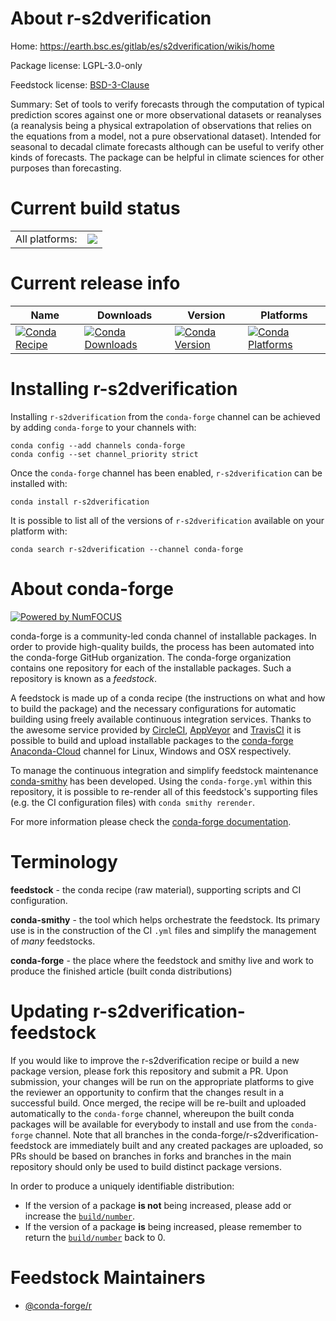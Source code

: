 About r-s2dverification
=======================

Home: https://earth.bsc.es/gitlab/es/s2dverification/wikis/home

Package license: LGPL-3.0-only

Feedstock license: [BSD-3-Clause](https://github.com/conda-forge/r-s2dverification-feedstock/blob/master/LICENSE.txt)

Summary: Set of tools to verify forecasts through the computation of typical prediction scores against one or more observational datasets or reanalyses (a reanalysis being a physical extrapolation of observations that relies on the equations from a model, not a pure observational dataset). Intended for seasonal to decadal climate forecasts although can be useful to verify other kinds of forecasts. The package can be helpful in climate sciences for other purposes than forecasting.

Current build status
====================


<table><tr><td>All platforms:</td>
    <td>
      <a href="https://dev.azure.com/conda-forge/feedstock-builds/_build/latest?definitionId=10503&branchName=master">
        <img src="https://dev.azure.com/conda-forge/feedstock-builds/_apis/build/status/r-s2dverification-feedstock?branchName=master">
      </a>
    </td>
  </tr>
</table>

Current release info
====================

| Name | Downloads | Version | Platforms |
| --- | --- | --- | --- |
| [![Conda Recipe](https://img.shields.io/badge/recipe-r--s2dverification-green.svg)](https://anaconda.org/conda-forge/r-s2dverification) | [![Conda Downloads](https://img.shields.io/conda/dn/conda-forge/r-s2dverification.svg)](https://anaconda.org/conda-forge/r-s2dverification) | [![Conda Version](https://img.shields.io/conda/vn/conda-forge/r-s2dverification.svg)](https://anaconda.org/conda-forge/r-s2dverification) | [![Conda Platforms](https://img.shields.io/conda/pn/conda-forge/r-s2dverification.svg)](https://anaconda.org/conda-forge/r-s2dverification) |

Installing r-s2dverification
============================

Installing `r-s2dverification` from the `conda-forge` channel can be achieved by adding `conda-forge` to your channels with:

```
conda config --add channels conda-forge
conda config --set channel_priority strict
```

Once the `conda-forge` channel has been enabled, `r-s2dverification` can be installed with:

```
conda install r-s2dverification
```

It is possible to list all of the versions of `r-s2dverification` available on your platform with:

```
conda search r-s2dverification --channel conda-forge
```


About conda-forge
=================

[![Powered by NumFOCUS](https://img.shields.io/badge/powered%20by-NumFOCUS-orange.svg?style=flat&colorA=E1523D&colorB=007D8A)](http://numfocus.org)

conda-forge is a community-led conda channel of installable packages.
In order to provide high-quality builds, the process has been automated into the
conda-forge GitHub organization. The conda-forge organization contains one repository
for each of the installable packages. Such a repository is known as a *feedstock*.

A feedstock is made up of a conda recipe (the instructions on what and how to build
the package) and the necessary configurations for automatic building using freely
available continuous integration services. Thanks to the awesome service provided by
[CircleCI](https://circleci.com/), [AppVeyor](https://www.appveyor.com/)
and [TravisCI](https://travis-ci.com/) it is possible to build and upload installable
packages to the [conda-forge](https://anaconda.org/conda-forge)
[Anaconda-Cloud](https://anaconda.org/) channel for Linux, Windows and OSX respectively.

To manage the continuous integration and simplify feedstock maintenance
[conda-smithy](https://github.com/conda-forge/conda-smithy) has been developed.
Using the ``conda-forge.yml`` within this repository, it is possible to re-render all of
this feedstock's supporting files (e.g. the CI configuration files) with ``conda smithy rerender``.

For more information please check the [conda-forge documentation](https://conda-forge.org/docs/).

Terminology
===========

**feedstock** - the conda recipe (raw material), supporting scripts and CI configuration.

**conda-smithy** - the tool which helps orchestrate the feedstock.
                   Its primary use is in the construction of the CI ``.yml`` files
                   and simplify the management of *many* feedstocks.

**conda-forge** - the place where the feedstock and smithy live and work to
                  produce the finished article (built conda distributions)


Updating r-s2dverification-feedstock
====================================

If you would like to improve the r-s2dverification recipe or build a new
package version, please fork this repository and submit a PR. Upon submission,
your changes will be run on the appropriate platforms to give the reviewer an
opportunity to confirm that the changes result in a successful build. Once
merged, the recipe will be re-built and uploaded automatically to the
`conda-forge` channel, whereupon the built conda packages will be available for
everybody to install and use from the `conda-forge` channel.
Note that all branches in the conda-forge/r-s2dverification-feedstock are
immediately built and any created packages are uploaded, so PRs should be based
on branches in forks and branches in the main repository should only be used to
build distinct package versions.

In order to produce a uniquely identifiable distribution:
 * If the version of a package **is not** being increased, please add or increase
   the [``build/number``](https://docs.conda.io/projects/conda-build/en/latest/resources/define-metadata.html#build-number-and-string).
 * If the version of a package **is** being increased, please remember to return
   the [``build/number``](https://docs.conda.io/projects/conda-build/en/latest/resources/define-metadata.html#build-number-and-string)
   back to 0.

Feedstock Maintainers
=====================

* [@conda-forge/r](https://github.com/conda-forge/r/)

